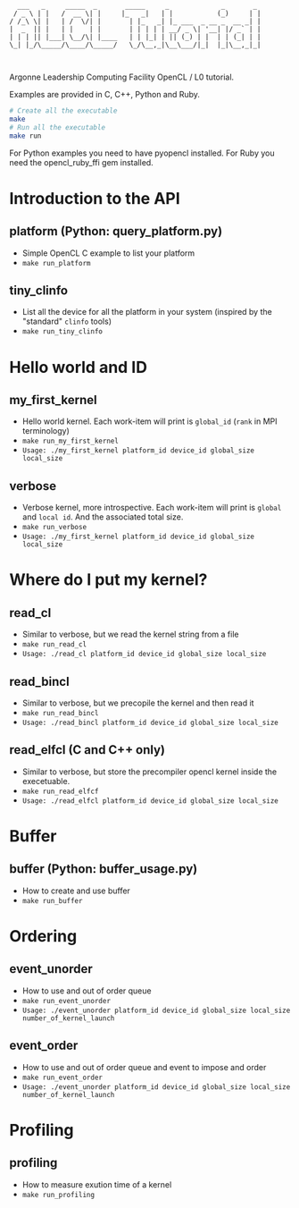 ```
  ___   _     _____  _       _____     _             _       _ 
 / _ \ | |   /  __ \| |     |_   _|   | |           (_)     | |
/ /_\ \| |   | /  \/| |       | |_   _| |_ ___  _ __ _  __ _| |
|  _  || |   | |    | |       | | | | | __/ _ \| '__| |/ _` | |
| | | || |___| \__/\| |____   | | |_| | || (_) | |  | | (_| | |
\_| |_/\_____/\____/\_____/   \_/\__,_|\__\___/|_|  |_|\__,_|_|
                                                               
                                                               
```

Argonne Leadership Computing Facility OpenCL / L0 tutorial.

Examples are provided in C, C++, Python and Ruby.

```bash
# Create all the executable
make
# Run all the executable
make run
```

For Python examples you need to have pyopencl installed.
For Ruby you need the opencl_ruby_ffi gem installed.

# Introduction to the API

## platform (Python: query_platform.py)

- Simple OpenCL C example to list your platform
- `make run_platform`

## tiny_clinfo

- List all the device for all the platform in your system (inspired by the "standard" `clinfo` tools)
- `make run_tiny_clinfo`

# Hello world and ID

## my_first_kernel

- Hello world kernel. Each work-item will print is `global_id` (`rank` in MPI terminology)
- `make run_my_first_kernel`
- `Usage: ./my_first_kernel platform_id device_id global_size local_size`

## verbose

- Verbose kernel, more introspective. Each work-item will print is `global` and `local id`. And the associated total size.
- `make run_verbose`
- `Usage: ./my_first_kernel platform_id device_id global_size local_size`

# Where do I put my kernel?

## read_cl

- Similar to verbose, but we read the kernel string from a file
- `make run_read_cl`
- `Usage: ./read_cl platform_id device_id global_size local_size`


## read_bincl

- Similar to verbose, but we precopile the kernel and then read it
- `make run_read_bincl`
- `Usage: ./read_bincl platform_id device_id global_size local_size`


## read_elfcl (C and C++ only)

- Similar to verbose, but store the precompiler opencl kernel inside the execetuable.
- `make run_read_elfcf`
- `Usage: ./read_elfcl platform_id device_id global_size local_size`

# Buffer

## buffer (Python: buffer_usage.py)
- How to create and use buffer
- `make run_buffer `

# Ordering

## event_unorder

- How to use and out of order queue
- `make run_event_unorder`
- `Usage: ./event_unorder platform_id device_id global_size local_size number_of_kernel_launch`

##  event_order

- How to use and out of order queue and event to impose and order
- `make run_event_order`
- `Usage: ./event_unorder platform_id device_id global_size local_size number_of_kernel_launch`

# Profiling

## profiling
- How to measure exution time of a kernel
- `make run_profiling`
